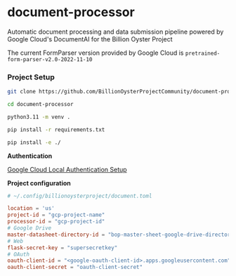 # document-processor
Automatic document processing and data submission pipeline powered by Google Cloud's DocumentAI for the Billion Oyster Project

The current FormParser version provided by Google Cloud is `pretrained-form-parser-v2.0-2022-11-10`

### Project Setup

```bash
git clone https://github.com/BillionOysterProjectCommunity/document-processor.git

cd document-processor

python3.11 -m venv .

pip install -r requirements.txt

pip install -e ./
```

**Authentication**

<a href=https://googleapis.dev/python/google-api-core/latest/auth.html#overview>Google Cloud Local Authentication Setup</a>

**Project configuration**

```toml
# ~/.config/billionoysterproject/document.toml

location = 'us'
project-id = "gcp-project-name"
processor-id = "gcp-project-id"
# Google Drive
master-datasheet-directory-id = "bop-master-sheet-google-drive-directory-id"
# Web
flask-secret-key = "supersecretkey"
# OAuth
oauth-client-id = "<google-oauth-client-id>.apps.googleusercontent.com"
oauth-client-secret = "oauth-client-secret"

```
